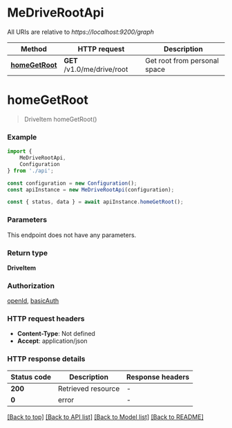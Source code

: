 # MeDriveRootApi

All URIs are relative to *https://localhost:9200/graph*

|Method | HTTP request | Description|
|------------- | ------------- | -------------|
|[**homeGetRoot**](#homegetroot) | **GET** /v1.0/me/drive/root | Get root from personal space|

# **homeGetRoot**
> DriveItem homeGetRoot()


### Example

```typescript
import {
    MeDriveRootApi,
    Configuration
} from './api';

const configuration = new Configuration();
const apiInstance = new MeDriveRootApi(configuration);

const { status, data } = await apiInstance.homeGetRoot();
```

### Parameters
This endpoint does not have any parameters.


### Return type

**DriveItem**

### Authorization

[openId](../README.md#openId), [basicAuth](../README.md#basicAuth)

### HTTP request headers

 - **Content-Type**: Not defined
 - **Accept**: application/json


### HTTP response details
| Status code | Description | Response headers |
|-------------|-------------|------------------|
|**200** | Retrieved resource |  -  |
|**0** | error |  -  |

[[Back to top]](#) [[Back to API list]](../README.md#documentation-for-api-endpoints) [[Back to Model list]](../README.md#documentation-for-models) [[Back to README]](../README.md)

